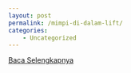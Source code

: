 ```yaml
---
layout: post
permalink: /mimpi-di-dalam-lift/
categories:
    - Uncategorized
---
```


[Baca Selengkapnya](/08)